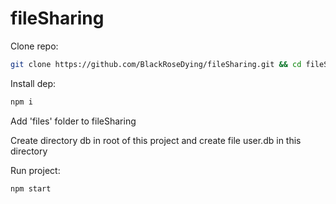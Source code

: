 # fileSharing

Clone repo:

```bash
git clone https://github.com/BlackRoseDying/fileSharing.git && cd fileSharing
```

Install dep:

```bash
npm i
```

Add 'files' folder to fileSharing

Create directory db in root of this project and create file user.db in this directory

Run project:

```bash
npm start
```
